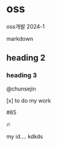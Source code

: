 # oss
oss개발 2024-1

markdown
## heading 2
### heading 3

@chunsejin

[x] to do my work


#65 

:fire:

my id.... kdkds
